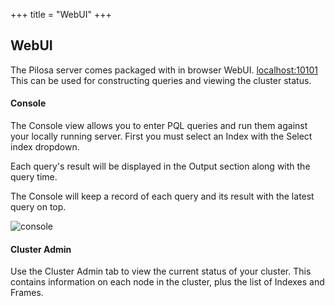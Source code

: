 +++
title = "WebUI"
+++

## WebUI

The Pilosa server comes packaged with in browser WebUI.  [localhost:10101](http://localhost:10101)
This can be used for constructing queries and viewing the cluster status.

#### Console

The Console view allows you to enter PQL queries and run them against your locally running server.  First you must select an Index with the Select index dropdown.  

Each query's result will be displayed in the Output section along with the query time. 

The Console will keep a record of each query and its result with the latest query on top.

![console](/img/docs/webui-console.png)

#### Cluster Admin

Use the Cluster Admin tab to view the current status of your cluster.  This contains information on each node in the cluster, plus the list of Indexes and Frames.